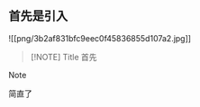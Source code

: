 ## 首先是引入  
![[png/3b2af831bfc9eec0f45836855d107a2.jpg]] 

> [!NOTE] Title
> 首先  
> 

> [!NOTE]
> 


简直了